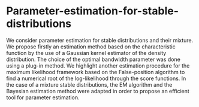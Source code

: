 # Parameter-estimation-for-stable-distributions
We consider parameter estimation for stable distributions and their mixture. We propose firstly an estimation method based on the characteristic function by the use of a Gaussian kernel estimator of the density distribution. The choice of the optimal bandwidth parameter was done using a plug-in method. We highlight another estimation procedure for the maximum likelihood framework based on the False-position algorithm to find a numerical root of the log-likelihood through the score functions. In the case of a mixture stable distributions, the EM algorithm and the Bayesian estimation method were adapted in order to propose an efficient tool for parameter estimation.  
